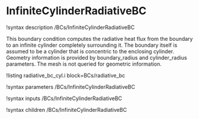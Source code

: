 # InfiniteCylinderRadiativeBC

!syntax description /BCs/InfiniteCylinderRadiativeBC

This boundary condition computes the radiative heat flux from the boundary to
an infinite cylinder completely surrounding it. The boundary itself is assumed
to be a cylinder that is concentric to the enclosing cylinder. Geometry information
is provided by boundary_radius and cylinder_radius parameters. The mesh is not queried for
geometric information.

!listing radiative_bc_cyl.i block=BCs/radiative_bc


!syntax parameters /BCs/InfiniteCylinderRadiativeBC

!syntax inputs /BCs/InfiniteCylinderRadiativeBC

!syntax children /BCs/InfiniteCylinderRadiativeBC
